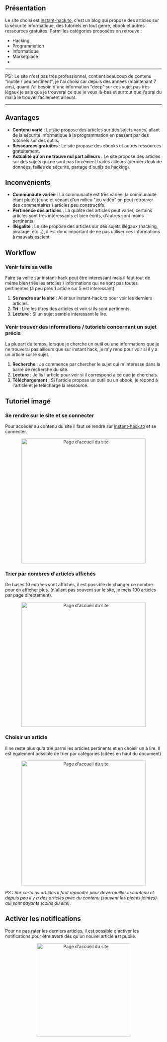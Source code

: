 ## Présentation

Le site choisi est [instant-hack.to](instant-hack.to), c'est un blog qui propose des articles sur la sécurité informatique, des tutoriels en tout genre, ebook et autres ressources gratuites.
Parmi les catégories proposées on retrouve :
- Hacking
- Programmation
- Informatique
- Marketplace
- 
---

PS : Le site n'est pas très professionnel, contient beaucoup de contenu "inutile / peu pertinent", je l'ai choisi car depuis des années (maintenant 7 ans), quand j'ai besoin d'une information "deep" sur ces sujet pas très légaux je sais que je trouverai ce que je veux là-bas et surtout que j'aurai du mal à le trouver facilement ailleurs.

---

## Avantages

- **Contenu varié** : Le site propose des articles sur des sujets variés, allant de la sécurité informatique à la programmation en passant par des tutoriels sur des outils.
- **Ressources gratuites** : Le site propose des ebooks et autres ressources gratuitement.
- **Actualité qu'on ne trouve nul part ailleurs** : Le site propose des articles sur des sujets qui ne sont pas forcément traités ailleurs (derniers leak de données, failles de sécurité, partage d'outils de hacking).

## Inconvénients
- **Communauté variée** : La communauté est très variée, la communauté étant plutôt jeune et venant d'un milieu "jeu vidéo" on peut retrouver des commentaires / articles peu constructifs.
- **Pertinence des articles** : La qualité des articles peut varier, certains articles sont très intéressants et bien écrits, d'autres sont moins pertinents.
- **Illégalité** : Le site propose des articles sur des sujets illégaux (hacking, piratage, etc...), il est donc important de ne pas utiliser ces informations à mauvais escient.

## Workflow

### Venir faire sa veille
Faire sa veille sur instant-hack peut être interessant mais il faut tout de même bien triés les artciles / informations qui ne sont pas toutes pertinentes (à peu près 1 article sur 5 est interessant).

1. **Se rendre sur le site** : Aller sur instant-hack.to pour voir les derniers articles.
2. **Tri** : Lire les titres des articles et voir si ils sont pertinents.
3. **Lecture** : Si un sujet semble interessant le lire.


### Venir trouver des informations / tutoriels concernant un sujet précis

La plupart du temps, lorsque je cherche un outil ou une informations que je ne trouverai pas ailleurs que sur instant hack, je m'y rend pour voir si il y a un article sur le sujet.

1. **Recherche** : Je commence par chercher le sujet qui m'intéresse dans la barre de recherche du site.
2. **Lecture** : Je lis l'article pour voir si il correspond à ce que je cherchais.
3. **Téléchargement** : Si l'article propose un outil ou un ebook, je répond à l'article et je télécharge la ressource.


## Tutoriel imagé

### Se rendre sur le site et se connecter
Pour accéder au contenu du site il faut se rendre sur [instant-hack.to](instant-hack.to) et se connecter.
<div align="center">
  <img src="images/site_specialisées/1.png" alt="Page d'accueil du site" width="400">
</div>

### Trier par nombres d'articles affichés
De bases 10 entrées sont affichés, il est possible de changer ce nombre pour en afficher plus. (n'allant pas souvent sur le site, je mets 100 articles par page directement).
<div align="center">
  <img src="images/site_specialisées/2.png" alt="Page d'accueil du site" width="400">
</div>

### Choisir un article
Il ne reste plus qu'a trié parmi les articles pertinents et en choisir un à lire.
Il est également possible de trier par catégories (citées en haut du document)
<div align="center">
  <img src="images/site_specialisées/3.png" alt="Page d'accueil du site" width="400">
</div>

_PS : Sur certains articles il faut répondre pour déverrouiller le contenu et depuis peu il y a des articles avec du contenu (souvent les pieces jointes) qui sont payants (coins du site)._

## Activer les notifications
Pour ne pas rater les derniers articles, il est possible d'activer les notifications pour être averti dès qu'un nouvel article est publié.
<div align="center">
  <img src="images/site_specialisées/4.png" alt="Page d'accueil du site" width="300">
</div>
